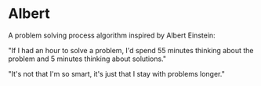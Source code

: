 # Albert
A problem solving process algorithm inspired by Albert Einstein:

 "If I had an hour to solve a problem, I'd spend 55 minutes thinking about the problem and 5 minutes thinking about solutions."

 "It's not that I'm so smart, it's just that I stay with problems longer."
